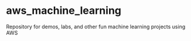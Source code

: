 # aws_machine_learning

Repository for demos, labs, and other fun machine learning projects using AWS